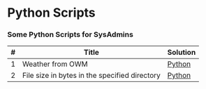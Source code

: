 # Python Scripts
### Some Python Scripts for SysAdmins
| # | Title | Solution |
|---| ----- | -------- |
|1|Weather from OWM | [Python](./weather.py)
|2|File size in bytes in the specified directory | [Python](./fileSize.py)